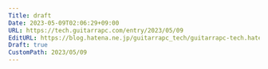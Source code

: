 ```yaml
---
Title: draft
Date: 2023-05-09T02:06:29+09:00
URL: https://tech.guitarrapc.com/entry/2023/05/09
EditURL: https://blog.hatena.ne.jp/guitarrapc_tech/guitarrapc-tech.hatenablog.com/atom/entry/4207575160647289328
Draft: true
CustomPath: 2023/05/09
---
```


